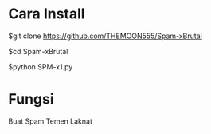 # Cara Install

$git clone https://github.com/THEMOON555/Spam-xBrutal

$cd Spam-xBrutal

$python SPM-x1.py

# Fungsi
Buat Spam Temen Laknat

